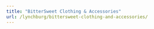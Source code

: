 ```yaml
---
title: "BitterSweet Clothing & Accessories"
url: /lynchburg/bittersweet-clothing-and-accessories/
---
```

